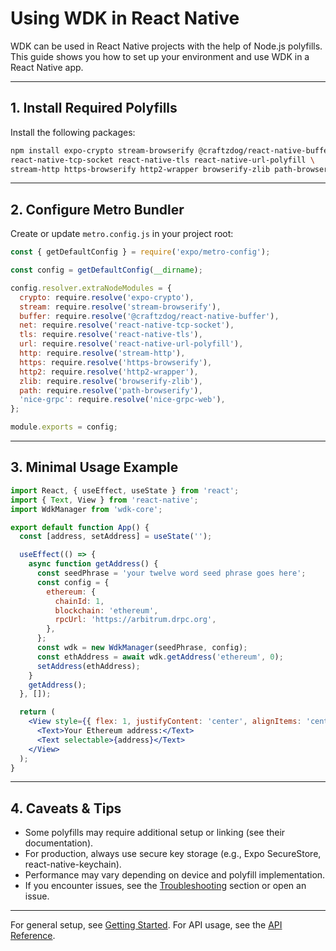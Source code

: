 # Using WDK in React Native

WDK can be used in React Native projects with the help of Node.js polyfills. This guide shows you how to set up your environment and use WDK in a React Native app.

---

## 1. Install Required Polyfills
Install the following packages:

```bash
npm install expo-crypto stream-browserify @craftzdog/react-native-buffer \
react-native-tcp-socket react-native-tls react-native-url-polyfill \
stream-http https-browserify http2-wrapper browserify-zlib path-browserify nice-grpc-web
```

---

## 2. Configure Metro Bundler
Create or update `metro.config.js` in your project root:

```js
const { getDefaultConfig } = require('expo/metro-config');

const config = getDefaultConfig(__dirname);

config.resolver.extraNodeModules = {
  crypto: require.resolve('expo-crypto'),
  stream: require.resolve('stream-browserify'),
  buffer: require.resolve('@craftzdog/react-native-buffer'),
  net: require.resolve('react-native-tcp-socket'),
  tls: require.resolve('react-native-tls'),
  url: require.resolve('react-native-url-polyfill'),
  http: require.resolve('stream-http'),
  https: require.resolve('https-browserify'),
  http2: require.resolve('http2-wrapper'),
  zlib: require.resolve('browserify-zlib'),
  path: require.resolve('path-browserify'),
  'nice-grpc': require.resolve('nice-grpc-web'),
};

module.exports = config;
```

---

## 3. Minimal Usage Example

```jsx
import React, { useEffect, useState } from 'react';
import { Text, View } from 'react-native';
import WdkManager from 'wdk-core';

export default function App() {
  const [address, setAddress] = useState('');

  useEffect(() => {
    async function getAddress() {
      const seedPhrase = 'your twelve word seed phrase goes here';
      const config = {
        ethereum: {
          chainId: 1,
          blockchain: 'ethereum',
          rpcUrl: 'https://arbitrum.drpc.org',
        },
      };
      const wdk = new WdkManager(seedPhrase, config);
      const ethAddress = await wdk.getAddress('ethereum', 0);
      setAddress(ethAddress);
    }
    getAddress();
  }, []);

  return (
    <View style={{ flex: 1, justifyContent: 'center', alignItems: 'center' }}>
      <Text>Your Ethereum address:</Text>
      <Text selectable>{address}</Text>
    </View>
  );
}
```

---

## 4. Caveats & Tips
- Some polyfills may require additional setup or linking (see their documentation).
- For production, always use secure key storage (e.g., Expo SecureStore, react-native-keychain).
- Performance may vary depending on device and polyfill implementation.
- If you encounter issues, see the [Troubleshooting](getting-started.md#troubleshooting) section or open an issue.

---

For general setup, see [Getting Started](getting-started.md). For API usage, see the [API Reference](api-reference.md). 